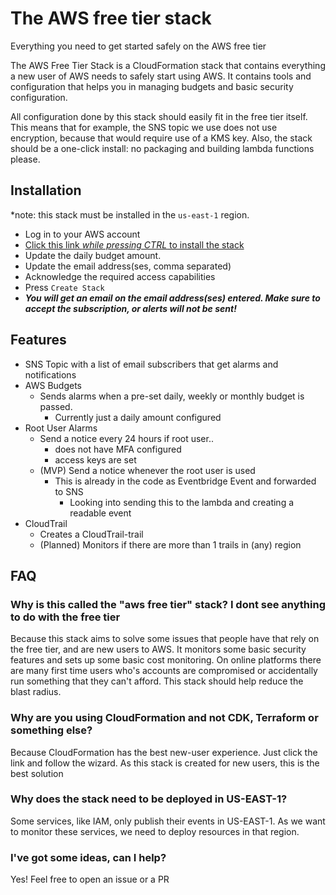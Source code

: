 # The AWS free tier stack
Everything you need to get started safely on the AWS free tier

The AWS Free Tier Stack is a CloudFormation stack that contains everything a new user of AWS needs to safely start using AWS. It contains tools and configuration that helps you in managing budgets and basic security configuration.

All configuration done by this stack should easily fit in the free tier itself. This means that for example, the SNS topic we use does not use encryption, because that would require use of a KMS key. Also, the stack should be a one-click install: no packaging and building lambda functions please.

## Installation

*note: this stack must be installed in the `us-east-1` region.

- Log in to your AWS account
- [Click this link *while pressing CTRL* to install the stack](https://us-east-1.console.aws.amazon.com/cloudformation/home?region=us-east-1#/stacks/create/review?templateURL=https://aws-free-tier-stack.s3.eu-west-1.amazonaws.com/stack.yml&stackName=aws-free-tier-stack)
- Update the daily budget amount.
- Update the email address(ses, comma separated)
- Acknowledge the required access capabilities
- Press `Create Stack`
- ***You will get an email on the email address(ses) entered. Make sure to accept the subscription, or alerts will not be sent!***

## Features

- SNS Topic with a list of email subscribers that get alarms and notifications
- AWS Budgets
    - Sends alarms when a pre-set daily, weekly or monthly budget is passed.
        - Currently just a daily amount configured
- Root User Alarms
    -  Send a notice every 24 hours if root user..
        - does not have MFA configured
        - access keys are set
    - (MVP) Send a notice whenever the root user is used
        - This is already in the code as Eventbridge Event and forwarded to SNS
            - Looking into sending this to the lambda and creating a readable event
- CloudTrail
    - Creates a CloudTrail-trail
    - (Planned) Monitors if there are more than 1 trails in (any) region


## FAQ

### Why is this called the "aws free tier" stack? I dont see anything to do with the free tier
Because this stack aims to solve some issues that people have that rely on the free tier, and are new users to AWS. It monitors some basic security features and sets up some basic cost monitoring. On online platforms there are many first time users who's accounts are compromised or accidentally run something that they can't afford. This stack should help reduce the blast radius.

### Why are you using CloudFormation and not CDK, Terraform or something else?
Because CloudFormation has the best new-user experience. Just click the link and follow the wizard. As this stack is created for new users, this is the best solution

### Why does the stack need to be deployed in US-EAST-1?
Some services, like IAM, only publish their events in US-EAST-1. As we want to monitor these services, we need to deploy resources in that region.

### I've got some ideas, can I help?
Yes! Feel free to open an issue or a PR
